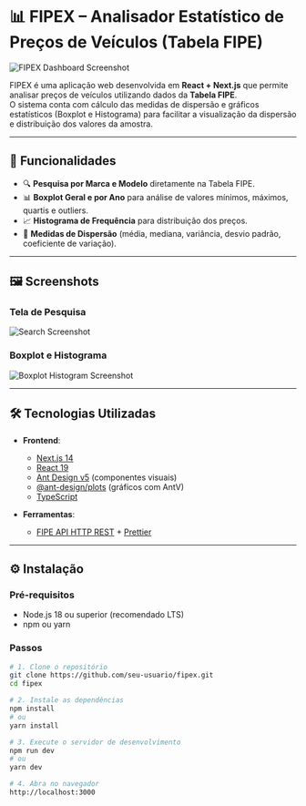 # 📊 FIPEX – Analisador Estatístico de Preços de Veículos (Tabela FIPE)

![FIPEX Dashboard Screenshot](/docs/img/dashboard.png)

FIPEX é uma aplicação web desenvolvida em **React + Next.js** que permite analisar preços de veículos utilizando dados da **Tabela FIPE**.  
O sistema conta com cálculo das medidas de dispersão e gráficos estatísticos (Boxplot e Histograma) para facilitar a visualização da dispersão e distribuição dos valores da amostra.

---

## 🚀 Funcionalidades

- 🔍 **Pesquisa por Marca e Modelo** diretamente na Tabela FIPE.  
- 📊 **Boxplot Geral e por Ano** para análise de valores mínimos, máximos, quartis e outliers.  
- 📈 **Histograma de Frequência** para distribuição dos preços.  
- 🧮 **Medidas de Dispersão** (média, mediana, variância, desvio padrão, coeficiente de variação).

---

## 🖼️ Screenshots

### Tela de Pesquisa
![Search Screenshot](/docs/img/search.png)

### Boxplot e Histograma
![Boxplot Histogram Screenshot](/docs/img/charts.png)

---

## 🛠️ Tecnologias Utilizadas

- **Frontend**:
  - [Next.js 14](https://nextjs.org/)  
  - [React 19](https://react.dev/)  
  - [Ant Design v5](https://ant.design/) (componentes visuais)  
  - [@ant-design/plots](https://charts.ant.design/) (gráficos com AntV)  
  - [TypeScript](https://www.typescriptlang.org/)  

- **Ferramentas**:
  - [FIPE API HTTP REST]([https://eslint.org/](https://deividfortuna.github.io/fipe/)) + [Prettier](https://prettier.io/)
    
---

## ⚙️ Instalação

### Pré-requisitos
- Node.js 18 ou superior (recomendado LTS)  
- npm ou yarn  

### Passos

```bash
# 1. Clone o repositório
git clone https://github.com/seu-usuario/fipex.git
cd fipex

# 2. Instale as dependências
npm install
# ou
yarn install

# 3. Execute o servidor de desenvolvimento
npm run dev
# ou
yarn dev

# 4. Abra no navegador
http://localhost:3000
